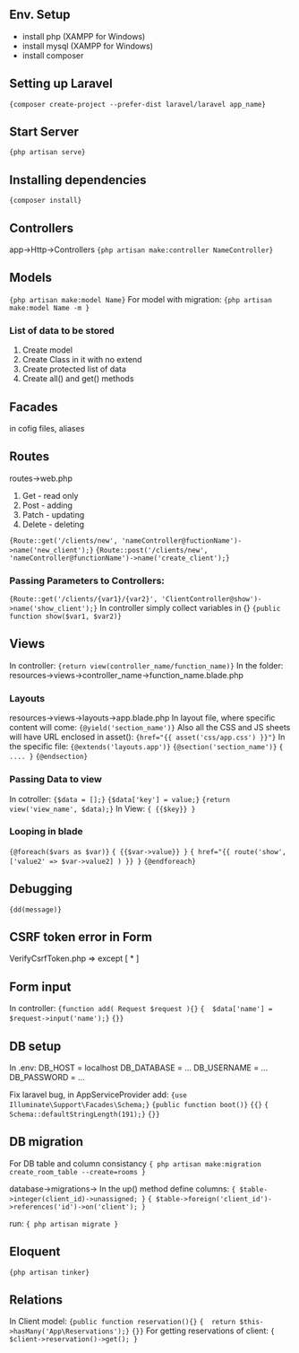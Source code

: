 ## Env. Setup
- install php (XAMPP for Windows)
- install mysql (XAMPP for Windows)
- install composer


## Setting up Laravel
`{composer create-project --prefer-dist laravel/laravel app_name}`


## Start Server
`{php artisan serve}`


## Installing dependencies
`{composer install}`


## Controllers
app->Http->Controllers 
`{php artisan make:controller NameController}`


## Models
`{php artisan make:model Name}`
For model with migration:
`{php artisan make:model Name -m }`


### List of data to be stored
1. Create model
2. Create Class in it with no extend
3. Create protected list of data
4. Create all() and get() methods


## Facades
in cofig files, aliases


## Routes
routes->web.php
1. Get - read only
2. Post - adding
3. Patch - updating
4. Delete - deleting

`{Route::get('/clients/new', 'nameController@fuctionName')->name('new_client');}`
`{Route::post('/clients/new', 'nameController@functionName')->name('create_client');}`

### Passing Parameters to Controllers:
`{Route::get('/clients/{var1}/{var2}', 'ClientController@show')->name('show_client');}`
In controller simply collect variables in {}
`{public function show($var1, $var2)}`


## Views
In controller:
`{return view(controller_name/function_name)}`
In the folder:
resources->views->controller_name->function_name.blade.php

### Layouts
resources->views->layouts->app.blade.php
In layout file, where specific content will come:
`{@yield('section_name')}`
Also all the CSS and JS sheets will have URL enclosed in asset():
`{href="{{ asset('css/app.css') }}"}`
In the specific file:
`{@extends('layouts.app')}`
`{@section('section_name')}`
	`{ .... }`
`{@endsection}`

### Passing Data to view 
In cotroller:
`{$data = [];}`
`{$data['key'] = value;}`
`{return view('view_name', $data);}`
In View:
`{ {{$key}} }`


### Looping in blade
`{@foreach($vars as $var)}`
	`{ {{$var->value}} }`
	`{ href="{{ route('show', ['value2' => $var->value2] ) }} }`
`{@endforeach}`	


## Debugging
`{dd(message)}`


## CSRF token error in Form
VerifyCsrfToken.php => except [ * ]


## Form input
In controller:
`{function add( Request $request ){}`
`{	$data['name'] = $request->input('name');}`
`{}}`


## DB setup
In .env:
DB_HOST = localhost
DB_DATABASE = ...
DB_USERNAME = ...
DB_PASSWORD = ...

Fix laravel bug, in AppServiceProvider add:
`{use Illuminate\Support\Facades\Schema;}`
`{public function boot()}`
`{{}`
`{    Schema::defaultStringLength(191);}`
`{}}`


## DB migration
For DB table and column consistancy
`{ php artisan make:migration create_room_table --create=rooms }`

database->migrations->
In the up() method define columns:
`{ $table->integer(client_id)->unassigned; }`
`{ $table->foreign('client_id')->references('id')->on('client'); }`

run:
`{ php artisan migrate }`


## Eloquent 
`{php artisan tinker}`

## Relations
In Client model:
`{public function reservation(){}`
`{	return $this->hasMany('App\Reservations');}`
`{}}`
For getting reservations of client:
`{ $client->reservation()->get(); }`
